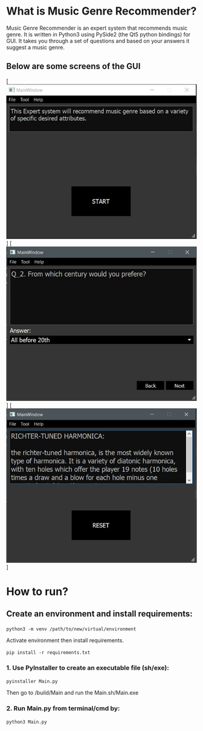 # What is Music Genre Recommender?
Music Genre Recommender is an expert system that recommends music genre. It is written in Python3 using PySide2 (the Qt5 python bindings) for GUI.
It takes you through a set of questions and based on your answers it suggest a music genre.
## Below are some screens of the GUI
[![MainWindow](./images/MainWindow.jpg "MainWindow")]
[![Questions](./images/Questions.jpg "Questions")]
[![Result](./images/Result.jpg "Result")]

# How to run?
## Create an environment and install requirements: 
``python3 -m venv /path/to/new/virtual/environment``

Activate environment then install requirements.

``pip install -r requirements.txt``

### 1. Use PyInstaller to create an executable file (sh/exe):
``pyinstaller Main.py``

Then go to /build/Main and run the Main.sh/Main.exe

### 2. Run Main.py from terminal/cmd by:
``python3 Main.py``